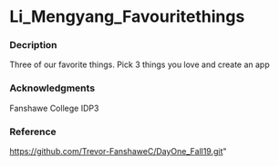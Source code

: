 # Li_Mengyang_Favouritethings

### Decription
Three of our favorite things. 
Pick 3 things you love and create an app

### Acknowledgments
Fanshawe College IDP3

### Reference
https://github.com/Trevor-FanshaweC/DayOne_Fall19.git"
